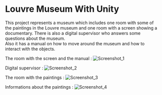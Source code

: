 # Louvre Museum With Unity

This project represents a museum which includes one room with some of the paintings in the Louvre museum and one room with a screen showing a documentary. Τhere is also a digital supervisor who answers some questions about the museum.  
Also it has a manual on how to move around the museum and how to interact with the objects.

The room with the screen and the manual : 
![Screenshot_1](https://github.com/KaterinaGavala/Louvre-Museum-With-Unity/assets/121763578/16f19278-aa53-4f10-86df-c0d783a9996a)

Digital supervisor :
![Screenshot_2](https://github.com/KaterinaGavala/Louvre-Museum-With-Unity/assets/121763578/b68bd1cd-c59c-4e17-a010-f1af27057d10)

The room with the paintings :
![Screenshot_3](https://github.com/KaterinaGavala/Louvre-Museum-With-Unity/assets/121763578/091ee9fb-c9b3-455d-a09c-8b2a0a648bc6)

Informations about the paintings :
![Screenshot_4](https://github.com/KaterinaGavala/Louvre-Museum-With-Unity/assets/121763578/2683b667-7ebe-4f89-b6a8-fcddafbc15da)
